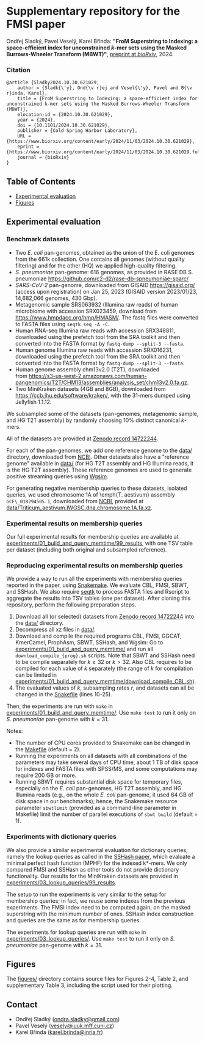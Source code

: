 # Supplementary repository for the FMSI paper

Ondřej Sladký, Pavel Veselý, Karel Břinda:
**"FroM Superstring to Indexing: a space-efficient index for unconstrained *k*-mer sets using the Masked Burrows-Wheeler Transform (MBWT)"**, [preprint at *bioRxiv*](https://www.biorxiv.org/content/10.1101/2024.10.30.621029), 2024.

### Citation

```
@article {Sladky2024.10.30.621029,
	author = {Sladk{\'y}, Ond{\v r}ej and Vesel{\'y}, Pavel and B{\v r}inda, Karel},
	title = {FroM Superstring to Indexing: a space-efficient index for unconstrained k-mer sets using the Masked Burrows-Wheeler Transform (MBWT)},
	elocation-id = {2024.10.30.621029},
	year = {2024},
	doi = {10.1101/2024.10.30.621029},
	publisher = {Cold Spring Harbor Laboratory},
	URL = {https://www.biorxiv.org/content/early/2024/11/03/2024.10.30.621029},
	eprint = {https://www.biorxiv.org/content/early/2024/11/03/2024.10.30.621029.full.pdf},
	journal = {bioRxiv}
}

```

## Table of Contents

<!-- vim-markdown-toc GFM -->

* [Experimental evaluation](#experimental-evaluation)
* [Figures](#figures)

<!-- vim-markdown-toc -->


## Experimental evaluation

### Benchmark datasets

* Two *E. coli* pan-genomes, obtained as the union of the E. coli genomes from the 661k collection. One contains all genomes (without quality filtering) and for the other (HQ) we applied high-quality filtering.
* *S. pneumoniae* pan-genome: 616 genomes, as provided in RASE DB S. pneumoniae https://github.com/c2-d2/rase-db-spneumoniae-sparc/
* *SARS-CoV-2* pan-genome, downloaded from GISAID https://gisaid.org/ (access upon registration) on Jan 25, 2023 (GISAID version 2023/01/23, 14,682,066 genomes, 430 Gbp).
* Metagenomic sample SRS063932 (Illumina raw reads) of human microbiome with accession SRX023459, download from https://www.hmpdacc.org/hmp/HMASM/. The fastq files were converted to FASTA files using `seqtk seq -A -C`.
* Human RNA-seq Illumina raw reads with accession SRX348811, downloaded using the prefetch tool from the SRA toolkit and then converted into the FASTA format by `fastq-dump --split-3 --fasta`.
* Human genome Illumina raw reads with accession SRX016231, downloaded using the prefetch tool from the SRA toolkit and then converted into the FASTA format by `fastq-dump --split-3 --fasta`.
* Human genome assembly chm13v2.0 (T2T), downloaded from https://s3-us-west-2.amazonaws.com/human-pangenomics/T2T/CHM13/assemblies/analysis_set/chm13v2.0.fa.gz.
* Two MiniKraken datasets (4GB and 8GB), downloaded from https://ccb.jhu.edu/software/kraken/, with the 31-mers dumped using Jellyfish 1.1.12.

We subsampled some of the datasets (pan-genomes, metagenomic sample, and HG T2T assembly) by randomly choosing 10% distinct canonical $k$-mers. 

All of the datasets are provided at [Zenodo record 14722244](https://zenodo.org/records/14722244).

For each of the pan-genomes, we add one reference genome to the [data/](data/) directory, downloaded from [NCBI](https://www.ncbi.nlm.nih.gov/). Other datasets also have a "reference genome" available in [data/](data/) (for HG T2T assembly and HG Illumina reads, it is the HG T2T assembly). These reference genomes are used to generate positive streaming queries using [Wgsim](https://github.com/lh3/wgsim).

For generating negative membership queries to these datasets, isolated queries, we used chromosome 1A of \emph{T. aestivum} assembly `GCF\_018294505.1`, downloaded from [NCBI](https://www.ncbi.nlm.nih.gov), provided at [data/Triticum_aestivum.IWGSC.dna.chromosome.1A.fa.xz](data/Triticum_aestivum.IWGSC.dna.chromosome.1A.fa.xz).

### Experimental results on membership queries

Our full experimental results for membership queries are available at [experiments/01_build_and_query_memtime/99_results](experiments/01_build_and_query_memtime/99_results), with one TSV table per dataset (including both original and subsampled reference).

### Reproducing experimental results on membership queries

We provide a way to run all the experiments with membership queries reported in the paper, using [Snakemake](https://snakemake.readthedocs.io/en/stable/). We evaluate CBL, FMSI, SBWT, and SSHash. We also require [seqtk](https://github.com/lh3/seqtk) to process FASTA files and Rscript to aggregate the results into TSV tables (one per dataset).
After cloning this repository, perform the following preparation steps.

1. Download all (or selected) datasets from [Zenodo record 14722244](https://zenodo.org/records/14722244) into the [data/](data/) directory.
2. Decompress all xz files in [data/](data/).
3. Download and compile the required programs CBL, FMSI, GGCAT, KmerCamel, ProphAsm, SBWT, SSHash, and Wgsim: Go to [experiments/01_build_and_query_memtime/](experiments/01_build_and_query_memtime/) and run all `download_compile_{prog}.sh` scripts. Note that SBWT and SSHash need to be compile separately for $k \ge 32$ or $k > 32$. Also 
CBL requires to be compiled for each value of *k* separately (the range of $k$ for compilation can be limited in [experiments/01_build_and_query_memtime/download_compile_CBL.sh](download_compile_CBL.sh)).
4. The evaluated values of *k*, subsampling rates *r*, and datasets can all be changed in the [Snakefile](experiments/01_build_and_query_memtime/Snakefile) (lines 10-25). 

Then, the experiments are run with `make` in [experiments/01_build_and_query_memtime/](experiments/01_build_and_query_memtime/). Use `make test` to run it only on *S. pneumoniae* pan-genome with $k=31$.

Notes:
- The number of CPU cores provided to Snakemake can be changed in the [Makefile](experiments/01_build_and_query_memtime/Makefile) (default = 2).
- Running the experiments on all datasets with all combinations of the parameters may take several days of CPU time, about 1 TB of disk space for indexes and FASTA files with SPSS/MS, and some computations may require 200 GB or more.  
- Running SBWT requires substantial disk space for temporary files, especially on the *E. coli* pan-genomes, HG T2T assembly, and HG Illumina reads  (e.g., on the whole *E. coli* pan-genome, it used 84 GB of disk space in our benchmarks); hence, the Snakemake resource parameter `sbwtlimit` (provided as a command-line parameter in Makefile) limit the number of parallel executions of `sbwt build` (default = 1).

### Experiments with dictionary queries

We also provide a similar experimental evaluation for dictionary queries, namely the lookup queries as called in the [SSHash paper](https://doi.org/10.1093/bioinformatics/btac245), which evaluate a minimal perfect hash function (MPHF) for the indexed k*-mers. We only compared FMSI and SSHash as other tools do not provide dictionary functionality. Our results for the MiniKraken datasets are provided in [experiments/03_lookup_queries/99_results](experiments/03_lookup_queries/99_results).

The setup to run the experiments is very similar to the setup for membership queries; in fact, we reuse some indexes from the previous experiments. The FMSI index need to be computed again, on the masked superstring with the minimum number of ones. SSHash index construction and queries are the same as for membership queries.

The experiments for lookup queries are run with `make` in [experiments/03_lookup_queries/](experiments/03_lookup_queries/). Use `make test` to run it only on *S. pneumoniae* pan-genome with $k=31$.

## Figures

The [figures/](figures/) directory contains source files for Figures 2-4, Table 2, and supplementary Table 3, including the script used for their plotting.

## Contact

* Ondřej Sladký (ondra.sladky@gmail.com)
* Pavel Veselý (vesely@iuuk.mff.cuni.cz)
* Karel Břinda (karel.brinda@inria.fr)
